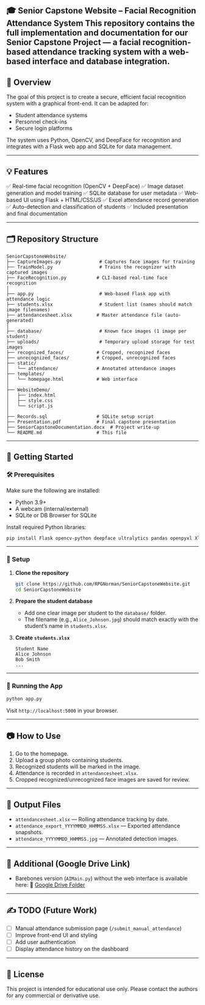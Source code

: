 🎓 Senior Capstone Website – Facial Recognition Attendance System
This repository contains the full implementation and documentation for our Senior Capstone Project — a facial recognition-based attendance tracking system with a web-based interface and database integration.
---

## 🫠 Overview

The goal of this project is to create a secure, efficient facial recognition system with a graphical front-end. It can be adapted for:

* Student attendance systems
* Personnel check-ins
* Secure login platforms

The system uses Python, OpenCV, and DeepFace for recognition and integrates with a Flask web app and SQLite for data management.

---

## 💡 Features

✅ Real-time facial recognition (OpenCV + DeepFace)
✅ Image dataset generation and model training
✅ SQLite database for user metadata
✅ Web-based UI using Flask + HTML/CSS/JS
✅ Excel attendance record generation
✅ Auto-detection and classification of students
✅ Included presentation and final documentation

---

## 🗂️ Repository Structure

```
SeniorCapstoneWebsite/
├── CaptureImages.py              # Captures face images for training
├── TrainModel.py                 # Trains the recognizer with captured images
├── FaceRecognition.py           # CLI-based real-time face recognition
│
├── app.py                        # Web-based Flask app with attendance logic
├── students.xlsx                 # Student list (names should match image filenames)
├── attendancesheet.xlsx         # Master attendance file (auto-generated)
│
├── database/                     # Known face images (1 image per student)
├── uploads/                      # Temporary upload storage for test images
├── recognized_faces/            # Cropped, recognized faces
├── unrecognized_faces/          # Cropped, unrecognized faces
├── static/
│   └── attendance/              # Annotated attendance images
├── templates/
│   └── homepage.html            # Web interface
│
├── WebsiteDemo/
│   ├── index.html
│   ├── style.css
│   └── script.js
│
├── Records.sql                  # SQLite setup script
├── Presentation.pdf             # Final capstone presentation
├── SeniorCapstoneDocumentation.docx  # Project write-up
└── README.md                    # This file
```

---

## 🚀 Getting Started

### 🛠 Prerequisites

Make sure the following are installed:

* Python 3.9+
* A webcam (internal/external)
* SQLite or DB Browser for SQLite

Install required Python libraries:

```bash
pip install Flask opencv-python deepface ultralytics pandas openpyxl XlsxWriter
```

---

### 🔧 Setup

1. **Clone the repository**

   ```bash
   git clone https://github.com/RPGNorman/SeniorCapstoneWebsite.git
   cd SeniorCapstoneWebsite
   ```

2. **Prepare the student database**

   * Add one clear image per student to the `database/` folder.
   * The filename (e.g., `Alice_Johnson.jpg`) should match exactly with the student’s name in `students.xlsx`.

3. **Create `students.xlsx`**

   ```plaintext
   Student Name
   Alice Johnson
   Bob Smith
   ...
   ```

---

### 🧪 Running the App

```bash
python app.py
```

Visit `http://localhost:5000` in your browser.

---

## 📷 How to Use

1. Go to the homepage.
2. Upload a group photo containing students.
3. Recognized students will be marked in the image.
4. Attendance is recorded in `attendancesheet.xlsx`.
5. Cropped recognized/unrecognized face images are saved for review.

---

## 📁 Output Files

* `attendancesheet.xlsx` — Rolling attendance tracking by date.
* `attendance_export_YYYYMMDD_HHMMSS.xlsx` — Exported attendance snapshots.
* `attendance_YYYYMMDD_HHMMSS.jpg` — Annotated detection images.

---

## 📂 Additional (Google Drive Link)

* Barebones version (`AIMain.py`) without the web interface is available here:
  🔗 [Google Drive Folder](https://drive.google.com/drive/folders/1vozGF8MRHb9YXMWG15mFhOhxnr7FwBCN)

---

## ✍️ TODO (Future Work)

* [ ] Manual attendance submission page (`/submit_manual_attendance`)
* [ ] Improve front-end UI and styling
* [ ] Add user authentication
* [ ] Display attendance history on the dashboard

---

## 🔐 License

This project is intended for educational use only. Please contact the authors for any commercial or derivative use.
